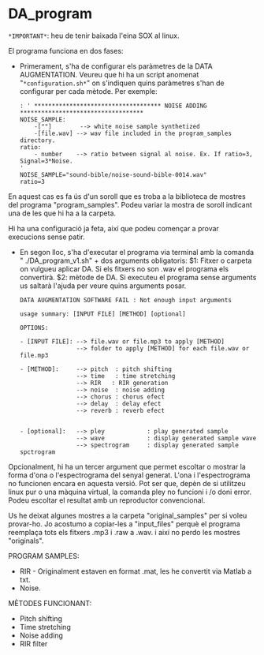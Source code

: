 # DA_program

`*IMPORTANT*`: heu de tenir baixada l'eina SOX al linux.

El programa funciona en dos fases:
- Primerament, s'ha de configurar els paràmetres de la DATA AUGMENTATION. Veureu que hi ha un script anomenat "`*configuration.sh*`" on s'indiquen quins paràmetres s'han de configurar per cada mètode. Per exemple:

    ```plain
    : ' ************************************ NOISE ADDING  *********************************** 
    NOISE_SAMPLE:
        -[""]        --> white noise sample synthetized
        -[file.wav] --> wav file included in the program_samples directory.
    ratio:
        - number    --> ratio between signal al noise. Ex. If ratio=3, Signal=3*Noise.
   '
   NOISE_SAMPLE="sound-bible/noise-sound-bible-0014.wav"
   ratio=3
    ```
    
En aquest cas es fa ús d'un soroll que es troba a la biblioteca de mostres del programa "program_samples".  Podeu variar la mostra de soroll indicant una de les que hi ha a la carpeta.

Hi ha una configuració ja feta, així que podeu començar a provar execucions sense patir.

- En segon lloc, s'ha d'executar el programa via terminal amb la comanda " ./DA_program_v1.sh" + dos arguments obligatoris:
$1: Fitxer o carpeta on vulgueu aplicar DA. Si els fitxers no son .wav el programa els convertirà.
$2: mètode de DA. 
Si executeu el programa sense arguments us saltarà l'ajuda per veure quins arguments posar.

    ```plain
    DATA AUGMENTATION SOFTWARE FAIL : Not enough input arguments

    usage summary: [INPUT FILE] [METHOD] [optional]

    OPTIONS:

    - [INPUT FILE]: --> file.wav or file.mp3 to apply [METHOD]
                    --> folder to apply [METHOD] for each file.wav or file.mp3

    - [METHOD]:     --> pitch  : pitch shifting
                    --> time   : time stretching
                    --> RIR   : RIR generation
                    --> noise  : noise adding
                    --> chorus : chorus efect
                    --> delay  : delay efect
                    --> reverb : reverb efect


    - [optional]:   --> pley            : play generated sample
                    --> wave            : display generated sample wave
                    --> spectrogram     : display generated sample spctrogram
    ```


Opcionalment, hi ha un tercer argument que permet escoltar o mostrar la forma d'ona o l'espectrograma del senyal generat. L'ona i l'espectrograma no funcionen encara en aquesta versió. Pot ser que, depèn de si utilitzeu linux pur o una màquina virtual, la comanda pley no funcioni i /o doni error. Podeu escoltar el resultat amb un reproductor convencional.

Us he deixat algunes mostres a la carpeta "original_samples" per si voleu provar-ho. Jo acostumo a copiar-les a "input_files" perquè el programa reemplaça tots els fitxers .mp3 i .raw a .wav. i així no perdo les mostres "originals".


PROGRAM SAMPLES:
- RIR - Originalment estaven en format .mat, les he convertit via Matlab a txt.
- Noise.

MÈTODES FUNCIONANT:
- Pitch shifting
- Time stretching
- Noise adding
- RIR filter
